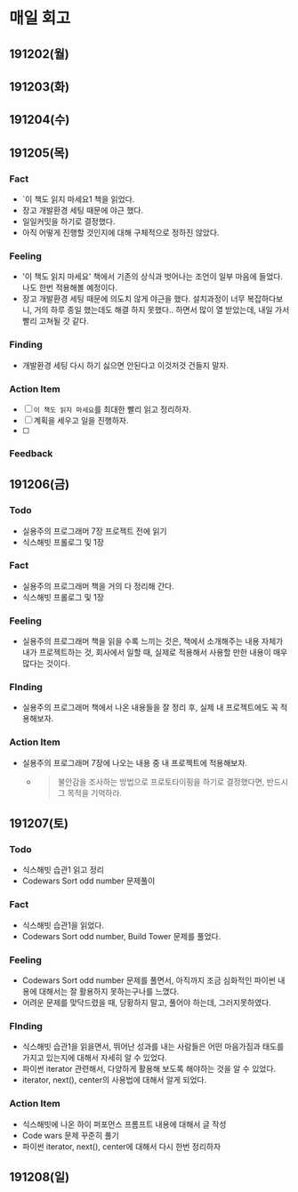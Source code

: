 # 매일 회고

## 191202(월)

## 191203(화)

## 191204(수)

## 191205(목)

### Fact

* `이 책도 읽지 마세요1 책을 읽었다.
* 장고 개발환경 세팅 때문에 야근 했다.
* 일일커밋을 하기로 결정했다.
* 아직 어떻게 진행할 것인지에 대해 구체적으로 정하진 않았다.

### Feeling

* '이 책도 읽지 마세요' 책에서 기존의 상식과 벗어나는 조언이 일부 마음에 들었다. 나도 한번 적용해볼 예정이다.
* 장고 개발환경 세팅 때문에 의도치 않게 야근을 했다. 설치과정이 너무 복잡하다보니, 거의 하루 종일 했는데도 해결 하지 못했다.. 하면서 많이 열 받았는데, 내일 가서 빨리 고쳐될 갓 같다.

### Finding

* 개발환경 세팅 다시 하기 싫으면 안된다고 이것저것 건들지 말자.

### Action Item

* [ ] `이 책도 읽지 마세요`를 최대한 빨리 읽고 정리하자.
* [ ] 계획을 세우고 일을 진행하자.
* [ ] 

### Feedback

## 191206(금)

### Todo

* 실용주의 프로그래머 7장 프로젝트 전에 읽기
* 식스해빗 프롤로그 및 1장

### Fact

* 실용주의 프로그래머 책을 거의 다 정리해 간다.
* 식스해빗 프롤로그 및 1장

### Feeling

* 실용주의 프로그래머 책을 읽을 수록 느끼는 것은, 책에서 소개해주는 내용 자체가 내가 프로젝트하는 것, 회사에서 일할 때, 실제로 적용해서 사용할 만한 내용이 매우 많다는 것이다.

### FInding

* 실용주의 프로그래머 책에서 나온 내용들을 잘 정리 후, 실제 내 프로젝트에도 꼭 적용해보자.

### Action Item

* 실용주의 프로그래머 7장에 나오는 내용 중 내 프로젝트에 적용해보자.

  * > 불안감을 조사하는 방법으로 프로토타이핑을 하기로 결정했다면, 반드시 그 목적을 기억하라.

## 191207(토)

### Todo

* 식스해빗 습관1 읽고 정리
* Codewars Sort odd number 문제풀이

### Fact

* 식스해빗 습관1을 읽었다.
* Codewars Sort odd number, Build Tower 문제를 풀었다.

### Feeling

* Codewars Sort odd number 문제를 풀면서, 아직까지 조금 심화적인 파이썬 내용에 대해서는 잘 활용하지 못하는구나를 느꼈다.
* 어려운 문제를 맞닥드렸을 때, 당황하지 말고, 풀어야 하는데, 그러지못하였다.

### FInding

* 식스해빗 습관1을 읽을면서, 뛰어난 성과를 내는 사람들은 어떤 마음가짐과 태도를 가지고 있는지에 대해서 자세히 알 수 있었다.
* 파이썬 iterator 관련해서, 다양하게 활용해 보도록 해야하는 것을 알 수 있었다.
* iterator, next(), center의 사용법에 대해서 알게 되었다.

### Action Item

*  식스해빗에 나온 하이 퍼포먼스 프롬프트 내용에 대해서 글 작성
* Code wars 문제 꾸준히 풀기
* 파이썬 iterator, next(), center에 대해서 다시 한번 정리하자

## 191208(일)


